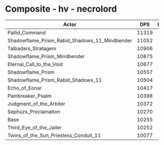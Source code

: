 # Composite - hv - necrolord
| Actor | DPS | Increase |
|---|:---:|:---:|
|Pallid_Command|11319|10.38%|
|Shadowflame_Prism_Rabid_Shadows_11_Mindbender|11052|7.78%|
|Talbadars_Stratagem|10906|6.35%|
|Shadowflame_Prism_Mindbender|10875|6.05%|
|Eternal_Call_to_the_Void|10677|4.12%|
|Shadowflame_Prism|10557|2.95%|
|Shadowflame_Prism_Rabid_Shadows_11|10504|2.43%|
|Echo_of_Eonar|10417|1.58%|
|Painbreaker_Psalm|10398|1.40%|
|Judgment_of_the_Arbiter|10372|1.15%|
|Sephuzs_Proclamation|10270|0.15%|
|Base|10255|0.00%|
|Third_Eye_of_the_Jailer|10252|-0.02%|
|Twins_of_the_Sun_Priestess_Conduit_11|10077|-1.73%|
